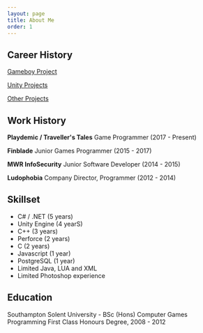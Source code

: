 ```yaml
---
layout: page
title: About Me
order: 1
---
```


## Career History

[Gameboy Project][gameboy-proj]

[Unity Projects][unity-proj]

[Other Projects][other-proj]

[gameboy-proj]: https://theadrain.github.io/portfolio/gameboy
[unity-proj]: https://theadrain.github.io/portfolio/unity-projects
[other-proj]: https://theadrain.github.io/portfolio/other-projects

## Work History

**Playdemic / Traveller's Tales** Game Programmer (2017 - Present)

**Finblade** Junior Games Programmer (2015 - 2017)

**MWR InfoSecurity** Junior Software Developer (2014 - 2015)

**Ludophobia** Company Director, Programmer (2012 - 2014)

## Skillset

* C# / .NET (5 years)
* Unity Engine (4 yearS)
* C++ (3 years)
* Perforce (2 years)
* C (2 years)
* Javascript (1 year)
* PostgreSQL (1 year)
* Limited Java, LUA and XML
* Limited Photoshop experience

## Education

Southampton Solent University - BSc (Hons) Computer Games Programming
First Class Honours Degree, 2008 - 2012
